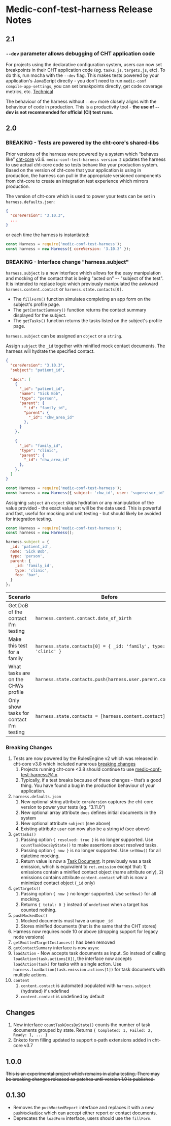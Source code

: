 # Medic-conf-test-harness Release Notes

## 2.1

### `--dev` parameter allows debugging of CHT application code

For projects using the declarative configuration system, users can now set breakpoints in their CHT application code (eg. `tasks.js`, `targets.js`, etc). To do this, run mocha with the `--dev` flag. This makes tests powered by your application's JavaScript directly - you don't need to run `medic-conf compile-app-settings`, you can set breakpoints directly, get code coverage metrics, etc. [Technical](https://github.com/medic/medic-conf-test-harness/pull/103#issue-645043513)

The behaviour of the harness without `--dev` more closely aligns with the behaviour of code in production. This is a productivity tool - **the use of --dev is not recommended for official (CI) test runs.**

## 2.0

### BREAKING - Tests are powered by the cht-core's shared-libs

Prior versions of the harness were powered by a system which “behaves like” [cht-core](https://github.com/medic/cht-core) v3.6. `medic-conf-test-harness version 2` updates the harness to use actual cht-core code so tests behave like your production system. Based on the version of cht-core that your application is using in production, the harness can pull in the appropriate versioned components from cht-core to create an integration test experience which mirrors production.

The version of cht-core which is used to power your tests can be set in `harness.defaults.json`:

```json
{
  "coreVersion": "3.10.3",
  ...
}
```

or each time the harness is instantiated:

```javascript
const Harness = require('medic-conf-test-harness');
const harness = new Harness({ coreVersion: '3.10.3' });
```

### BREAKING - Interface change "harness.subject"

`harness.subject` is a new interface which allows for the easy manipulation and mocking of the contact that is being "acted on" -- "subject of the test". It is intended to replace logic which previously manipulated the awkward `harness.content.contact` or `harness.state.contacts[0]`.

* The `fillForm()` function simulates completing an app form on the subject's profile page.
* The `getContactSummary()` function returns the contact summary displayed for the subject.
* The `getTasks()` function returns the tasks listed on the subject's profile page.
 
 `harness.subject` can be assigned an `object` or a `string`. 
 
Assign `subject` the `_id` together with minified mock contact documents. The harness will hydrate the specified contact.
 
```json
{
  "coreVersion": "3.10.3",
  "subject": "patient_id",
 
  "docs": [
    {
      "_id": "patient_id",
      "name": "Sick Bob",
      "type": "person",
      "parent": {
        "_id": "family_id",
        "parent": {
          "_id": "chw_area_id"
        },
      }
    },
 
    {
      "_id": "family_id",
      "type": "clinic",
      "parent": {
        "_id": "chw_area_id"
      },
    },
  ]
}
```

```javascript
const Harness = require('medic-conf-test-harness');
const harness = new Harness({ subject: 'chw_id', user: 'supervisor_id' });
```

Assigning `subject` an `object` skips hydration or any manipulation of the value provided - the exact value set will be the data used. This is powerful and fast, useful for mocking and unit testing - but should likely be avoided for integration testing.

```javascript
const Harness = require('medic-conf-test-harness');
const harness = new Harness();

harness.subject = {
  _id: 'patient_id',
  name: 'Sick Bob',
  type: 'person',
  parent: {
    _id: 'family_id',
    type: 'clinic',
    foo: 'bar',
  }
};

```

Scenario | Before | After
-- | -- | --
Get DoB of the contact I'm testing | `harness.content.contact.date_of_birth` | `harness.subject.date_of_birth`
Make this test for a family | `harness.state.contacts[0] = { _id: 'family', type: 'clinic' }` | `harness.subject = 'family_id';`
What tasks are on the CHWs profile | `harness.state.contacts.push(harness.user.parent.contact);` | `harness.subject = harness.user;`
Only show tasks for contact I'm testing | `harness.state.contacts = [harness.content.contact];` | default behaviour

### Breaking Changes
1. Tests are now powered by the RulesEngine v2 which was released in cht-core v3.8 which included numerous [breaking changes](https://github.com/medic/cht-core/blob/master/release-notes/docs/3.8.0.md#breaking-changes)
    1. Projects running cht-core <3.8 should continue to use medic-conf-test-harness@1.x.
    2. Typically, if a test breaks because of these changes - that’s a good thing. You have found a bug in the production behaviour of your application.
2. `harness.defaults.json` 
   1. New optional string attribute `coreVersion` captures the cht-core version to power your tests (eg. “3.11.0”)
   2. New optional array attribute `docs` defines initial documents in the system
   3. New optional attribute `subject` (see above)
   4. Existing attribute `user` can now also be a string _id_ (see above)
3. `getTasks()`
    1. Passing option `{ resolved: true }` is no longer supported. Use `countTaskDocsByState()` to make assertions about resolved tasks.
    2. Passing option `{ now }` is no longer supported. Use `setNow()` for all datetime mocking.
    3. Return value is now a [Task Document](https://docs.communityhealthtoolkit.org/core/overview/db-schema/#tasks). It previously was a task emission, which is equivalent to `ret.emission` except that: 1) emissions contain a minified contact object (name attribute only), 2) emissions contains attribute `content.contact` which is now a minimized contact object (`_id` only)
4. `getTargets()`
    1. Passing option `{ now }` no longer supported. Use `setNow()` for all mocking.
    2. Returns `{ total: 0 }` instead of `undefined` when a target has counted nothing.
5. `pushMockedDoc()`
    1. Mocked documents must have a unique `_id`
    2. Stores minified documents (that is the same that the CHT stores)
6. Harness now requires node 10 or above (dropping support for legacy node versions)
7. `getEmittedTargetInstances()` has been removed
8. `getContactSummary` interface is now `async`
9.  `loadAction` - Now accepts task documents as input. So instead of calling `loadAction(task.actions[0])`, the interface now accepts `loadAction(task)` for tasks with a single action. Use `harness.loadAction(task.emission.actions[1])` for task documents with multiple actions.
10. `content`
    1. `content.contact` is automated populated with `harness.subject` (hydrated) if undefined
    2. `content.contact` is undefined by default

## Changes
1. New interface `countTaskDocsByState()` counts the number of task documents grouped by state. Returns `{ Completed: 1, Failed: 2, Ready: 1, ... }`
2. Enketo form filling updated to support x-path extensions added in cht-core v3.7

## 1.0.0
~~This is an experimental project which remains in alpha testing. There may be breaking changes released as patches until version 1.0 is published.~~

## 0.1.30

* Removes the `pushMockedReport` interface and replaces it with a new `pushMockedDoc` which can accept either report or contact documents.
* Deprecates the `loadForm` interface, users should use the `fillForm`.
